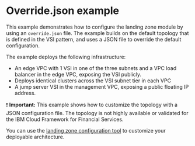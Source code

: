 # Override.json example

This example demonstrates how to configure the landing zone module by using an `override.json` file. The example builds on the default topology that is defined in the VSI pattern, and uses a JSON file to override the default configuration.

The example deploys the following infrastructure:

- An edge VPC with 1 VSI in one of the three subnets and a VPC load balancer in the edge VPC, exposing the VSI publicly.
- Deploys identical clusters across the VSI subnet tier in each VPC
- A jump server VSI in the management VPC, exposing a public floating IP address.

:exclamation: **Important:** This example shows how to customize the topology with a JSON configuration file. The topology is not highly available or validated for the IBM Cloud Framework for Financial Services.

You can use the [landing zone configuration tool](https://terraform-ibm-modules.github.io/landing-zone-config-tool/#/home) to customize your deployable architecture.
